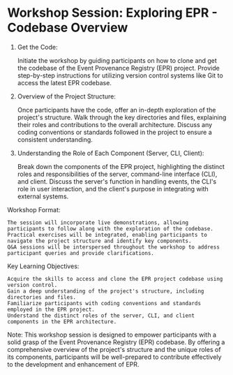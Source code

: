 # Workshop Session: Exploring EPR - Codebase Overview

1. Get the Code:

    Initiate the workshop by guiding participants on how to clone and get the codebase of the Event Provenance Registry (EPR) project.
    Provide step-by-step instructions for utilizing version control systems like Git to access the latest EPR codebase.

2. Overview of the Project Structure:

    Once participants have the code, offer an in-depth exploration of the project's structure. Walk through the key directories and files, explaining their roles and contributions to the overall architecture.
    Discuss any coding conventions or standards followed in the project to ensure a consistent understanding.

3. Understanding the Role of Each Component (Server, CLI, Client):

    Break down the components of the EPR project, highlighting the distinct roles and responsibilities of the server, command-line interface (CLI), and client.
    Discuss the server's function in handling events, the CLI's role in user interaction, and the client's purpose in integrating with external systems.

Workshop Format:

    The session will incorporate live demonstrations, allowing participants to follow along with the exploration of the codebase.
    Practical exercises will be integrated, enabling participants to navigate the project structure and identify key components.
    Q&A sessions will be interspersed throughout the workshop to address participant queries and provide clarifications.

Key Learning Objectives:

    Acquire the skills to access and clone the EPR project codebase using version control.
    Gain a deep understanding of the project's structure, including directories and files.
    Familiarize participants with coding conventions and standards employed in the EPR project.
    Understand the distinct roles of the server, CLI, and client components in the EPR architecture.

Note: This workshop session is designed to empower participants with a solid grasp of the Event Provenance Registry (EPR) codebase. By offering a comprehensive overview of the project's structure and the unique roles of its components, participants will be well-prepared to contribute effectively to the development and enhancement of EPR.